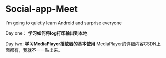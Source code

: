 # Social-app-<b>Meet</b>
I'm going to quietly learn Android and surprise everyone

Day one：
<B>学习如何将log打印输出到本地</B>

Day two:
<b>学习MediaPlayer播放器的基本使用</b>
MediaPlayer的详细内容CSDN上面都有，我就不一一贴出来。
